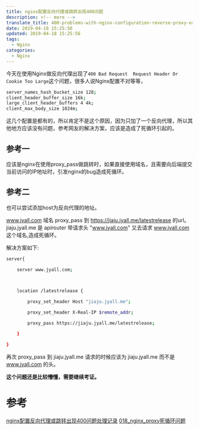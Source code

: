 ```yaml
---
title: nginx配置反向代理或跳转出现400问题
description: <!-- more -->
translate_title: 400-problems-with-nginx-configuration-reverse-proxy-or-jump
date: 2019-04-18 15:25:56
updated: 2019-04-18 15:25:56
tags:
  - Nginx
categories:
  - Nginx
---
```


今天在使用Nginx做反向代理出现了`400 Bad Request  Request Header Or Cookie Too Large`这个问题，很多人说Nginx配置不对等等，
``` bash
server_names_hash_bucket_size 128;
client_header_buffer_size 16k;
large_client_header_buffers 4 4k;
client_max_body_size 1024m;
```

这几个配置是都有的，所以肯定不是这个原因，因为只加了一个反向代理，所以其他地方应该没有问题，参考网友的解决方案，应该是造成了死循环引起的。

## 参考一
应该是nginx在使用proxy_pass做跳转时，如果直接使用域名，且需要向后端提交当前访问的IP地址时，引发nginx的bug造成死循环。


## 参考二
也可以尝试添加host为反向代理的地址。

www.jyall.com 域名 proxy_pass 到 https://jiaju.jyall.me/latestrelease 的url。 jiaju.jyall.me 是 apirouter 带请求头 "www.jyall.com" 又去请求 www.jyall.com 这个域名,造成死循环。

解决方案如下:
``` bash
server{

    server www.jyall.com;

 

    location /latestrelease {

        proxy_set_header Host "jiaju.jyall.me";

        proxy_set_header X-Real-IP $remote_addr;

        proxy_pass https://jiaju.jyall.me/latestrelease;

    }

}
```

再次 proxy_pass 到 jiaju.jyall.me 请求的时候应该为 jiaju.jyall.me 而不是 www.jyall.com 的头。


**这个问题还是比较懵懂，需要继续考证。**

# 参考
[nginx配置反向代理或跳转出现400问题处理记录](https://www.cnblogs.com/EmptyFS/p/6253545.html)
[018_nginx_proxy死循环问题](https://www.cnblogs.com/itcomputer/p/7603425.html)
